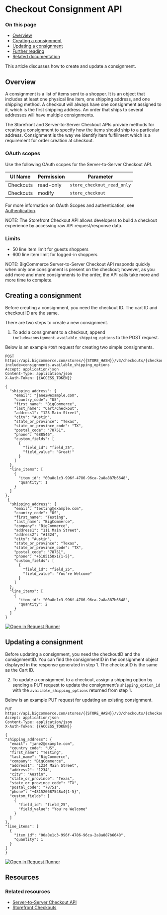 # Checkout Consignment API

<div class="otp" id="no-index">

### On this page
- [Overview](#overview)
- [Creating a consignment](#creating-a-consignment)
- [Updating a consignment](#updating-a-consignment)
- [Further reading](#further-reading)
- [Related documentation](#related-documentation)

</div> 

This article discusses how to create and update a consignment.

## Overview
A consignment is a list of items sent to a shopper. It is an object that includes at least one physical line item, one shipping address, and one shipping method. A checkout will always have one consignment assigned to it, which is the first shipping address. An order that ships to several addresses will have multiple consignments.

The Storefront and Server-to-Server Checkout APIs provide methods for creating a consignment to specify how the items should ship to a particular address. Consignment is the way we identify item fulfillment which is a requirement for order creation at checkout.



### OAuth scopes

Use the following OAuth scopes for the Server-to-Server Checkout API.

| UI Name  | Permission | Parameter                     |
|----------|------------|-------------------------------|
| Checkouts | read-only  | `store_checkout_read_only`    |
| Checkouts | modify     | `store_checkout`              |

For more information on OAuth Scopes and authentication, see [Authentication](https://developer.bigcommerce.com/api-docs/getting-started/authentication).

NOTE: The Storefront Checkout API allows developers to build a checkout experience by accessing raw API request/response data.


### Limits
* 50 line item limit for guests shoppers
* 600 line item limit for logged-in shoppers


NOTE: BigCommerce Server-to-Server Checkout API responds quickly when only one consignment is present on the checkout; however, as you add more and more consignments to the order, the API calls take more and more time to complete.	


## Creating a consignment

Before creating a consignment, you need the checkout ID. The cart ID and checkout ID are the same.

There are two steps to create a new consignment.

1. To add a consignment to a checkout, append `include=consignment.available_shipping_options` to the POST request.

Below is an example `POST` request for creating two simple consignments.
  
  ```http
POST https://api.bigcommerce.com/stores/{{STORE_HASH}}/v3/checkouts/{checkoutId}/consignments?include=consignments.available_shipping_options
Accept: application/json
Content-Type: application/json
X-Auth-Token: {{ACCESS_TOKEN}}

  {
    "shipping_address": {
      "email": "jane2@example.com",
      "country_code": "US",
      "first_name": "BigCommerce",
      "last_name": "Cart/Checkout",
      "address1": "123 Main Street",
      "city": "Austin",
      "state_or_province": "Texas",
      "state_or_province_code": "TX",
      "postal_code": "78751",
      "phone": "688546",
      "custom_fields": [
        {
          "field_id": "field_25",
          "field_value": "Great!"
        }
      ]
    },
    "line_items": [
      {
        "item_id": "00a8e1c3-996f-4786-96ca-2a8a887b6648",
        "quantity": 1
      }
    ]
  },
   {
    "shipping_address": {
      "email": "testing@example.com",
      "country_code": "US",
      "first_name": "Testing",
      "last_name": "BigCommerce",
      "company": "BigCommerce",
      "address1": "111 Main Street",
      "address2": "#1324",
      "city": "Austin",
      "state_or_province": "Texas",
      "state_or_province_code": "TX",
      "postal_code": "78751",
      "phone": "+5185158x1{1-5}",
      "custom_fields": [
        {
          "field_id": "field_25",
          "field_value": "You're Welcome"
        }
      ]
    },
    "line_items": [
      {
        "item_id": "00a8e1c3-996f-4786-96ca-2a8a887b6648",
        "quantity": 2
      }
    ]
  }

```

[![Open in Request Runner](https://storage.googleapis.com/bigcommerce-production-dev-center/images/Open-Request-Runner.svg)](https://developer.bigcommerce.com/api-reference/store-management/checkouts/checkout-consignments/checkoutsconsignmentsbycheckoutidpost#requestrunner)

## Updating a consignment

Before updating a consignment, you need the checkoutID and the consignmentID. You can find the consignmentID in the consignment object displayed in the response generated in step 1. The checkoutID is the same as the Cart ID.

2. To update a consignment to a checkout, assign a shipping option by sending a PUT request to update the consignment’s `shipping_option_id` with the `available_shipping_options` returned from step 1.

Below is an example PUT request for updating an existing consignment.

  ```http
PUT https://api.bigcommerce.com/stores/{{STORE_HASH}}/v3/checkouts/{checkoutId}/consignments/{consignmentId}
Accept: application/json
Content-Type: application/json
X-Auth-Token: {{ACCESS_TOKEN}}

{
  "shipping_address": {
    "email": "jane2@example.com",
    "country_code": "US",
    "first_name": "Testing",
    "last_name": "BigCommerce",
    "company": "BigCommerce",
    "address1": "1234 Main Street",
    "address2": "1234",
    "city": "Austin",
    "state_or_province": "Texas",
    "state_or_province_code": "TX",
    "postal_code": "78751",
    "phone": "+481526687548x4{1-5}",
    "custom_fields": [
      {
        "field_id": "field_25",
        "field_value": "You're Welcome"
      }
    ]
  },
  "line_items": [
    {
      "item_id": "00a8e1c3-996f-4786-96ca-2a8a887b6648",
      "quantity": 1
    }
  ]
}

```

[![Open in Request Runner](https://storage.googleapis.com/bigcommerce-production-dev-center/images/Open-Request-Runner.svg)](https://developer.bigcommerce.com/api-reference/store-management/checkouts/checkout-consignments/checkoutsconsignmentsbycheckoutidandconsignmentidput#requestrunner)

## Resources

### Related resources

* [Server-to-Server Checkout API](https://developer.bigcommerce.com/api-reference/store-management/checkouts)
* [Storefront Checkouts](https://developer.bigcommerce.com/api-reference/storefront/checkouts)
